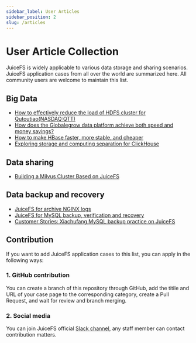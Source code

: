 ```yaml
---
sidebar_label: User Articles
sidebar_position: 2
slug: /articles
---
```


# User Article Collection

JuiceFS is widely applicable to various data storage and sharing scenarios. JuiceFS application cases from all over the world are summarized here. All community users are welcome to maintain this list.

## Big Data

- [How to effectively reduce the load of HDFS cluster for Qutoutiao(NASDAQ:QTT)](https://juicefs.com/blog/en/posts/qutoutiao-big-data-platform-user-case/)
- [How does the Globalegrow data platform achieve both speed and money savings?](https://juicefs.com/blog/en/posts/globalegrow-big-data-platform-user-case/)
- [How to make HBase faster, more stable, and cheaper](https://juicefs.com/blog/en/posts/how-to-make-hbase-faster-more-stable-and-cheaper/)
- [Exploring storage and computing separation for ClickHouse](https://juicefs.com/blog/en/posts/clickhouse-disaggregated-storage-and-compute-practice/)

## Data sharing

- [Building a Milvus Cluster Based on JuiceFS](https://juicefs.com/blog/en/posts/build-milvus-distributed-cluster-based-on-juicefs/)

## Data backup and recovery

- [JuiceFS for archive NGINX logs](https://juicefs.com/docs/en/archive_nginx_log_in_juicefs.html)
- [JuiceFS for MySQL backup, verification and recovery](https://juicefs.com/docs/en/backup_mysql_in_juicefs.html)
- [Customer Stories: Xiachufang MySQL backup practice on JuiceFS](https://juicefs.com/blog/en/posts/xiachufang-mysql-backup-practice-on-juicefs/)

## Contribution

If you want to add JuiceFS application cases to this list, you can apply in the following ways:

### 1. GitHub contribution

You can create a branch of this repository through GitHub, add the titile and URL of your case page to the corresponding category, create a Pull Request, and wait for review and branch merging.

### 2. Social media

You can join JuiceFS official [Slack channel](https://go.juicefs.com/slack), any staff member can contact contribution matters.
